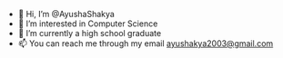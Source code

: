 - 👋 Hi, I’m @AyushaShakya
- 👀 I’m interested in Computer Science
- 🌱 I’m currently a high school graduate
- 📫 You can reach me through my email ayushakya2003@gmail.com

<!---
AyushaShakya/AyushaShakya is a ✨ special ✨ repository because its `README.md` (this file) appears on your GitHub profile.
You can click the Preview link to take a look at your changes.
--->
